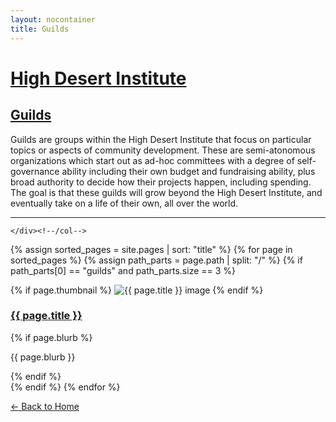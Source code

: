 ```yaml
---
layout: nocontainer
title: Guilds
---
```




<div class="container">
  <div class="row">
    <div class="col">
      <h1><a href="/">High Desert Institute</a></h1>
      <h2><a href="/guilds">Guilds</a></h2>
      <p>Guilds are groups within the High Desert Institute that focus on particular topics or aspects of community development. These are semi-atonomous organizations which start out as ad-hoc committees with a degree of self-governance ability including their own budget and fundraising ability, plus broad authority to decide how their projects happen, including spending. The goal is that these guilds will grow beyond the High Desert Institute, and eventually take on a life of their own, all over the world.</p>
      <hr>

    </div><!--/col-->
  </div><!--/row-->

  <div class="row" markdown="0">

{% assign sorted_pages = site.pages | sort: "title" %}
{% for page in sorted_pages %}
  {% assign path_parts = page.path | split: "/" %}
  {% if path_parts[0] == "guilds" and path_parts.size == 3 %}
    <div class="col-md-4">
    {% if page.thumbnail %}
      <img src="{{ page.thumbnail }}" alt="{{ page.title }} image" class="photo">
    {% endif %}
      <h3><a href="{{ page.url }}">{{ page.title }}</a></h3>
      {% if page.blurb %}<p>{{ page.blurb }}</p>{% endif %}
    </div><!--/col-md-4-->
  {% endif %}
{% endfor %}

  </div><!--/row-->
  <div class="row">
    <div class="col">
      <a href="/">← Back to Home</a>
    </div><!--/col-->
  </div><!--/row-->
</div><!--/container-->
